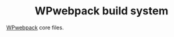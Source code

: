 <div align="center">

  # WPwebpack build system

</div>

[WPwebpack](https://github.com/oblakstudio/wpwebpack) core files.

